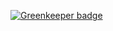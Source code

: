 
[![Greenkeeper badge](https://badges.greenkeeper.io/DevJoseWeb/apiNode.svg)](https://greenkeeper.io/)
